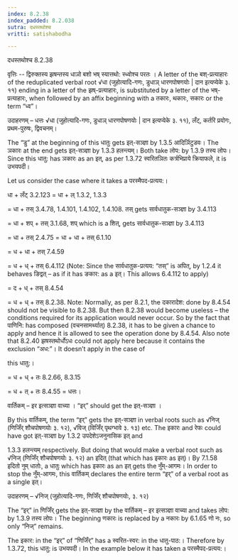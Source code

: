 ```yaml
---
index: 8.2.38
index_padded: 8.2.038
sutra: दधस्तथोश्च
vritti: satishabodha

---
```

 ‌दधस्तथोश्च 8.2.38 

वृत्तिः -- द्विरुक्तस्य झषन्तस्य धाञो बशो भष् स्यात्तथो: स्ध्वोश्च परतः । A letter of the बश्-प्रत्याहारः of the reduplicated verbal root √धा (जुहोत्यादि-गणः, डुधाञ् धारणपोषणयोः | दान इत्यप्येके ३. ११) ending in a letter of the झष्-प्रत्याहारः, is substituted by a letter of the भष्-प्रत्याहारः, when followed by an affix beginning with a तकारः, थकारः, सकारः or the term “ध्व”। 


उदाहरणम् – धत्तः √धा (जुहोत्यादि-गणः, डुधाञ् धारणपोषणयोः | दान इत्यप्येके ३. ११), लँट्, कर्तरि प्रयोगः, प्रथम-पुरुषः, द्विवचनम्। 


The “डु” at the beginning of this धातुः gets इत्-सञ्ज्ञा by 1.3.5 आदिर्ञिटुडवः। The ञकारः at the end gets इत्-सञ्ज्ञा by 1.3.3 हलन्त्यम्। Both take लोप: by 1.3.9 तस्य लोपः। Since this धातु: has ञकारः as an इत्, as per 1.3.72 स्वरितञितः कर्त्रभिप्राये क्रियाफले, it is उभयपदी। 

Let us consider the case where it takes a परस्मैपद-प्रत्यय:। 


धा + लँट् 3.2.123 = धा + ल् 1.3.2, 1.3.3 

= धा + तस् 3.4.78, 1.4.101, 1.4.102, 1.4.108. तस् gets सार्वधातुक-सञ्ज्ञा by 3.4.113 

= धा + शप् + तस् 3.1.68, शप् which is a शित्, gets सार्वधातुक-सञ्ज्ञा by 3.4.113 

= धा + तस् 2.4.75 = धा + धा + तस् 6.1.10 

= ध + धा + तस् 7.4.59 

= ध + ध् + तस् 6.4.112 (Note: Since the सार्वधातुक-प्रत्यय: “तस्” is अपित्, by 1.2.4 it behaves ङिद्वत् – as if it has ङकार: as a इत्। This allows 6.4.112 to apply) 

= द + ध् + तस् 8.4.54 

= ध + ध् + तस् 8.2.38. Note: Normally, as per 8.2.1, the दकारादेश: done by 8.4.54 should not be visible to 8.2.38. But then 8.2.38 would become useless – the conditions required for its application would never occur. So by the fact that पाणिनि: has composed (वचनसामर्थ्यात्) 8.2.38, it has to be given a chance to apply and hence it is allowed to see the operation done by 8.4.54. Also note that 8.2.40 झषस्तथोर्धोऽधः could not apply here because it contains the exclusion “अध:”। It doesn’t apply in the case of 

this धातु:। 

= ध + ध् + तः 8.2.66, 8.3.15 

= ध + त् + तः 8.4.55 = धत्तः। 


 वार्तिकम् – इर इत्सञ्ज्ञा वाच्या । “इर्” should get the इत्-सञ्ज्ञा । 


By this वार्तिकम्, the term “इर्” gets the इत्-सञ्ज्ञा in verbal roots such as √निज् (णिजिँर् शौचपोषणयोः ३. १२), √विज् (विजिँर् पृथग्भावे ३. १३) etc. The इकारः and रेफः could have got इत्-सञ्ज्ञा by 1.3.2 उपदेशेऽजनुनासिक इत् and 

1.3.3 हलन्त्यम् respectively. But doing that would make a verbal root such as √निज् (णिजिँर् शौचपोषणयोः ३. १२) an इदित् (that which has इकारः as इत्)। By 7.1.58 इदितो नुम् धातोः, a धातुः which has इकारः as an इत् gets the नुँम्-आगमः। In order to stop the नुँम्-आगमः, this वार्तिकम् declares the entire term “इर्” of a verbal root as a single इत्। 


उदाहरणम् – √निज् (जुहोत्यादि-गणः, णिजिँर् शौचपोषणयोः, ३. १२) 

The “इर्” in णिजिँर् gets the इत्-सञ्ज्ञा by the वार्तिकम् – इर इत्सञ्ज्ञा वाच्या and takes लोप: by 1.3.9 तस्य लोपः। The beginning णकारः is replaced by a नकारः by 6.1.65 णो नः, so only “निज्” remains. 


The इकार: in the “इर्” of “णिजिँर्” has a स्वरित-स्वर: in the धातु-पाठ:। Therefore by 1.3.72, this धातु: is उभयपदी। In the example below it has taken a परस्मैपद-प्रत्यय:। 